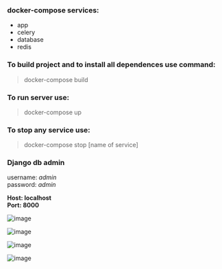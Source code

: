### docker-compose services:
+ app
+ celery
+ database
+ redis

### To build project and to install all dependences use command:

>docker-compose build

### To run server use:

>docker-compose up

### To stop any service use:

>docker-compose stop [name of service]

### Django db admin

username: _admin_ <br>
password: _admin_

**Host: localhost**<br>
**Port: 8000**

![image](https://user-images.githubusercontent.com/58348236/170151187-da70ee99-e6ee-4d83-941e-a5da39bcee1d.png)

![image](https://user-images.githubusercontent.com/58348236/170151143-d753d275-fdae-46b1-922f-f70ef6ffe768.png)

![image](https://user-images.githubusercontent.com/58348236/170151266-5313f83c-296a-473c-8839-f07a6b4d720c.png)

![image](https://user-images.githubusercontent.com/58348236/170151330-7e046c07-5dc2-4994-8767-1f75adb0f5d7.png)
